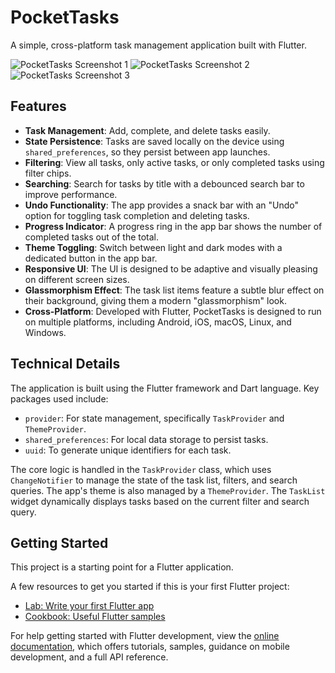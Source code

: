 # PocketTasks

A simple, cross-platform task management application built with Flutter.

![PocketTasks Screenshot 1](pockettask1.jpg)
![PocketTasks Screenshot 2](pockettask2.jpg)
![PocketTasks Screenshot 3](pockettask3.jpg)

## Features

- **Task Management**: Add, complete, and delete tasks easily.
- **State Persistence**: Tasks are saved locally on the device using `shared_preferences`, so they persist between app launches.
- **Filtering**: View all tasks, only active tasks, or only completed tasks using filter chips.
- **Searching**: Search for tasks by title with a debounced search bar to improve performance.
- **Undo Functionality**: The app provides a snack bar with an "Undo" option for toggling task completion and deleting tasks.
- **Progress Indicator**: A progress ring in the app bar shows the number of completed tasks out of the total.
- **Theme Toggling**: Switch between light and dark modes with a dedicated button in the app bar.
- **Responsive UI**: The UI is designed to be adaptive and visually pleasing on different screen sizes.
- **Glassmorphism Effect**: The task list items feature a subtle blur effect on their background, giving them a modern "glassmorphism" look.
- **Cross-Platform**: Developed with Flutter, PocketTasks is designed to run on multiple platforms, including Android, iOS, macOS, Linux, and Windows.

## Technical Details

The application is built using the Flutter framework and Dart language. Key packages used include:

- `provider`: For state management, specifically `TaskProvider` and `ThemeProvider`.
- `shared_preferences`: For local data storage to persist tasks.
- `uuid`: To generate unique identifiers for each task.

The core logic is handled in the `TaskProvider` class, which uses `ChangeNotifier` to manage the state of the task list, filters, and search queries. The app's theme is also managed by a `ThemeProvider`. The `TaskList` widget dynamically displays tasks based on the current filter and search query.

## Getting Started

This project is a starting point for a Flutter application.

A few resources to get you started if this is your first Flutter project:

- [Lab: Write your first Flutter app](https://docs.flutter.dev/get-started/codelab)
- [Cookbook: Useful Flutter samples](https://docs.flutter.dev/cookbook)

For help getting started with Flutter development, view the [online documentation](https://docs.flutter.dev/), which offers tutorials, samples, guidance on mobile development, and a full API reference.
